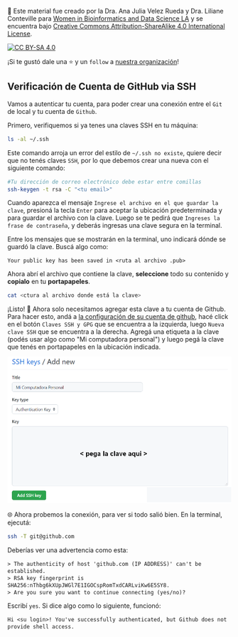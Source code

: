 🚨 Este material fue creado por la Dra. Ana Julia Velez Rueda y Dra. Liliane Conteville para [Women in Bioinformatics and Data Science LA](https://github.com/WomenBioinfoDataScLA/Workshops) y se encuentra bajo 
[Creative Commons Attribution-ShareAlike 4.0 International License][cc-by-sa].

[![CC BY-SA 4.0][cc-by-sa-image]][cc-by-sa]

[cc-by-sa]: http://creativecommons.org/licenses/by-sa/4.0/
[cc-by-sa-image]: https://licensebuttons.net/l/by-sa/4.0/88x31.png
[cc-by-sa-shield]: https://img.shields.io/badge/License-CC%20BY--SA%204.0-lightgrey.svg

¡Si te gustó dale una ⭐ y un `follow` a [nuestra organización](https://github.com/WomenBioinfoDataScLA)!

## Verificación de Cuenta de GitHub via SSH

Vamos a autenticar tu cuenta, para poder crear una conexión entre el `Git` de local y tu cuenta de `Github`.

Primero, verifiquemos si ya tenes una claves SSH en tu máquina:

```bash
ls -al ~/.ssh
```

Este comando arroja un error del estilo de `~/.ssh no existe`, quiere decir que no tenés claves `SSH`, por lo que debemos crear una nueva con el siguiente comando:

```bash
#Tu dirección de correo electrónico debe estar entre comillas
ssh-keygen -t rsa -C "<tu email>"
```

Cuando aparezca el mensaje `Ingrese el archivo en el que guardar la clave`, presioná la tecla `Enter` para aceptar la ubicación predeterminada y para guardar el archivo con la clave. Luego se te pedirá que `Ingreses la frase de contraseña`, y deberás ingresas una clave segura en la terminal.

Entre los mensajes que se mostrarán en la terminal, uno indicará dónde se guardó la clave. Buscá algo como:

```
Your public key has been saved in <ruta al archivo .pub>
```

Ahora abrí el archivo que contiene la clave, **seleccione** todo su contenido y **copialo** en tu **portapapeles**.

```bash
cat <ctura al archivo donde está la clave> 
```

¡Listo! 🥳 Ahora solo necesitamos agregar esta clave a tu cuenta de Github. Para hacer esto, andá a [la configuración de su cuenta de github](https://github.com/settings/profile), hacé click en el botón  `Claves SSH y GPG` que se encuentra a la izquierda, luego `Nueva clave SSH` que se encuentra a la derecha. Agregá una etiqueta a la clave (podés usar algo como "Mi computadora personal") y luego pegá la clave que tenés en portapapeles en la ubicación indicada.

![](https://raw.githubusercontent.com/WomenBioinfoDataScLA/Workshops/master/Git_%26GitHub/assets/paste_ssh_es.png)

🌐 Ahora probemos la conexión, para ver si todo salió bien. En la terminal, ejecutá:

```bash
ssh -T git@github.com
```

Deberías ver una advertencia como esta:

```
> The authenticity of host 'github.com (IP ADDRESS)' can't be established.
> RSA key fingerprint is SHA256:nThbg6kXUpJWGl7E1IGOCspRomTxdCARLviKw6E5SY8.
> Are you sure you want to continue connecting (yes/no)?
```

Escribí `yes`. Si dice algo como lo siguiente, funcionó:

```
Hi <su login>! You've successfully authenticated, but Github does not provide shell access.
```

